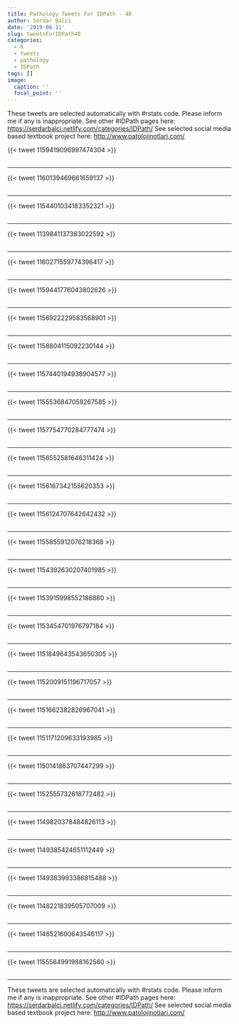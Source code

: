 ```yaml
---
title: Pathology Tweets For IDPath - 48
author: Serdar Balci
date: '2019-08-11'
slug: tweetsForIDPath48
categories:
  - R
  - tweets
  - pathology
  - IDPath
tags: []
image:
  caption: ''
  focal_point: ''
---
```



These tweets are selected automatically with #rstats code. Please inform me if any is inappropriate.
See other #IDPath pages here: https://serdarbalci.netlify.com/categories/IDPath/ 
See selected social media based textbook project here: http://www.patolojinotlari.com/

{{< tweet 1159419096997474304 >}}
<br>
<br>
<hr>
{{< tweet 1160139469661659137 >}}
<br>
<br>
<hr>
{{< tweet 1154401034183352321 >}}
<br>
<br>
<hr>
{{< tweet 1139841137383022592 >}}
<br>
<br>
<hr>
{{< tweet 1160271559774396417 >}}
<br>
<br>
<hr>
{{< tweet 1159441776043802626 >}}
<br>
<br>
<hr>
{{< tweet 1156922229583568901 >}}
<br>
<br>
<hr>
{{< tweet 1158804115092230144 >}}
<br>
<br>
<hr>
{{< tweet 1157440194938904577 >}}
<br>
<br>
<hr>
{{< tweet 1155536847059267585 >}}
<br>
<br>
<hr>
{{< tweet 1157754770284777474 >}}
<br>
<br>
<hr>
{{< tweet 1156552581646311424 >}}
<br>
<br>
<hr>
{{< tweet 1156167342155620353 >}}
<br>
<br>
<hr>
{{< tweet 1156124707642642432 >}}
<br>
<br>
<hr>
{{< tweet 1155855912076218368 >}}
<br>
<br>
<hr>
{{< tweet 1154392630207401985 >}}
<br>
<br>
<hr>
{{< tweet 1153915998552186880 >}}
<br>
<br>
<hr>
{{< tweet 1153454701976797184 >}}
<br>
<br>
<hr>
{{< tweet 1151849643543650305 >}}
<br>
<br>
<hr>
{{< tweet 1152009151196717057 >}}
<br>
<br>
<hr>
{{< tweet 1151662382826967041 >}}
<br>
<br>
<hr>
{{< tweet 1151171209633193985 >}}
<br>
<br>
<hr>
{{< tweet 1150141863707447299 >}}
<br>
<br>
<hr>
{{< tweet 1152555732618772482 >}}
<br>
<br>
<hr>
{{< tweet 1149820378484826113 >}}
<br>
<br>
<hr>
{{< tweet 1149385424651112449 >}}
<br>
<br>
<hr>
{{< tweet 1149383993386815488 >}}
<br>
<br>
<hr>
{{< tweet 1148221839505707009 >}}
<br>
<br>
<hr>
{{< tweet 1146521690643546117 >}}
<br>
<br>
<hr>
{{< tweet 1155564991988162560 >}}
<br>
<br>
<hr>


These tweets are selected automatically with #rstats code. Please inform me if any is inappropriate.
See other #IDPath pages here: https://serdarbalci.netlify.com/categories/IDPath/ 
See selected social media based textbook project here: http://www.patolojinotlari.com/

